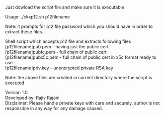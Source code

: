 Just dowload the script file and make sure it is executable

Usage: ./ckxp12.sh p12filename

Note: it prompts for p12 file password which you should have in order to extract these files.

Shell script which accepts p12 file and extracts following files        
[p12filename]pub.pem - having just the public cert                      
[p12filename]pubfc.pem - full chain of public cert             
[p12filename]pubx5c.pem - full chain of public cert in x5c format ready to use          
[p12filename]priv.key - unencrypted private RSA key                     
                                                                    
Note: the above files are created in current directory where the script is executed                
                                                                    
Version 1.0                                                             
Developed by: Rajiv Rajani                           
Disclaimer: Please handle private keys with care and securely, author is not responsible in any way for any damage caused.